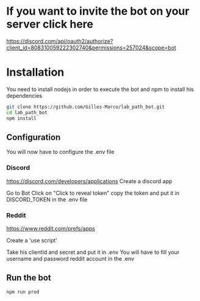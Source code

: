 # If you want to invite the bot on your server click here

https://discord.com/api/oauth2/authorize?client_id=808310059222302740&permissions=257024&scope=bot

# Installation

You need to install nodejs in order to execute the bot and npm to install his dependencies

```sh
git clone https://github.com/Gilles-Marco/lab_path_bot.git
cd lab_path_bot
npm install
```

## Configuration

You will now have to configure the .env file

### Discord

https://discord.com/developers/applications
Create a discord app

Go to Bot
Click on "Click to reveal token" copy the token and put it in DISCORD_TOKEN in the .env file

### Reddit

https://www.reddit.com/prefs/apps

Create a 'use script'

Take his clientId and secret and put it in .env
You will have to fill your username and password reddit account in the .env

## Run the bot

```
npm run prod
```